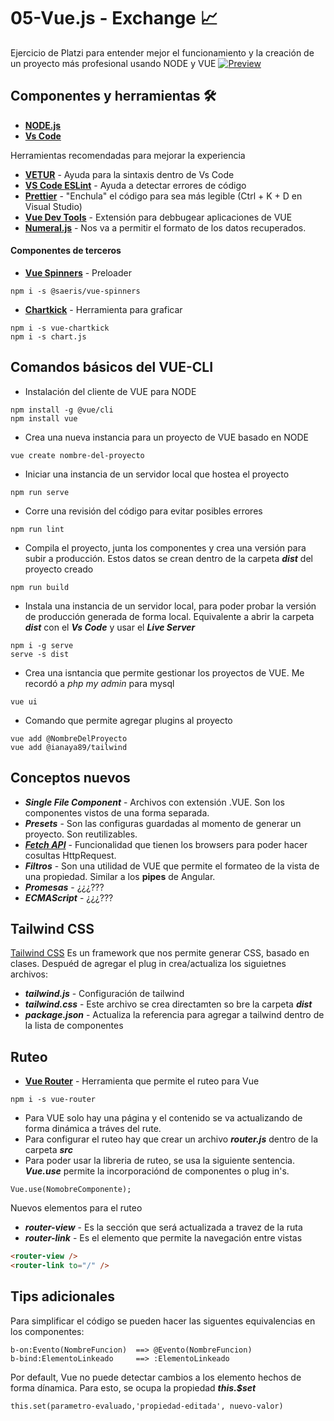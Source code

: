 # 05-Vue.js - Exchange 📈
Ejercicio de Platzi para entender mejor el funcionamiento y la creación de un proyecto más profesional usando NODE y VUE
[![Preview](https://pbs.twimg.com/media/EZcIwEkU0AAqjT6?format=jpg&name=large)](https://cgdevel-vue-exchange.netlify.app/)

## Componentes y herramientas 🛠
* **[NODE.js](https://nodejs.org/es/)**
* **[Vs Code](https://code.visualstudio.com/)**

Herramientas recomendadas para mejorar la experiencia
* **[VETUR](https://github.com/vuejs/vetur)** - Ayuda para la sintaxis dentro de Vs Code
* **[VS Code ESLint](https://marketplace.visualstudio.com/items?itemName=dbaeumer.vscode-eslint)**  - Ayuda a detectar errores de código
* **[Prettier](https://prettier.io/)** - "Enchula" el código para sea más legible (Ctrl + K + D en Visual Studio)
* **[Vue Dev Tools](https://github.com/vuejs/vue-devtools)** - Extensión para debbugear aplicaciones de VUE
* **[Numeral.js](http://numeraljs.com/)** - Nos va a permitir el formato de los datos recuperados.

#### Componentes de terceros
* **[Vue Spinners](https://github.com/Saeris/vue-spinners)** - Preloader
```
npm i -s @saeris/vue-spinners
```
* **[Chartkick](https://github.com/ankane/vue-chartkick)** - Herramienta para graficar
```
npm i -s vue-chartkick
npm i -s chart.js
```

## Comandos básicos del VUE-CLI
* Instalación del cliente de VUE para NODE
```
npm install -g @vue/cli
npm install vue
```
* Crea una nueva instancia para un proyecto de VUE basado en NODE
```
vue create nombre-del-proyecto
```
* Iniciar una instancia de un servidor local que hostea el proyecto
```
npm run serve
```
* Corre una revisión del código para evitar posibles errores
```
npm run lint
```
* Compila el proyecto, junta los componentes y crea una versión para subir a producción. Estos datos se crean dentro de la carpeta ***dist*** del proyecto creado
```
npm run build
```
* Instala una instancia de un servidor local, para poder probar la versión de producción generada de forma local. Equivalente a abrir la carpeta ***dist*** con el ***Vs Code*** y usar el ***Live Server***
```
npm i -g serve
serve -s dist
```
* Crea una isntancia que permite gestionar los proyectos de VUE. Me recordó a *php my admin* para mysql
```
vue ui
```
* Comando que permite agregar plugins al proyecto
```
vue add @NombreDelProyecto
vue add @ianaya89/tailwind
```

##  Conceptos nuevos
* ***Single File Component*** - Archivos con extensión .VUE. Son los componentes vistos de una forma separada.
* ***Presets*** - Son las configuras guardadas al momento de generar un proyecto. Son reutilizables.
* ***[Fetch API](https://developer.mozilla.org/en-US/docs/Web/API/Fetch_API)*** - Funcionalidad que tienen los browsers para poder hacer cosultas HttpRequest.
* ***Filtros*** - Son una utilidad de VUE que permite el formateo de la vista de una propiedad. Similar a los **pipes** de Angular.
* ***Promesas*** - ¿¿¿???
* ***ECMAScript*** - ¿¿¿???


## Tailwind CSS
[Tailwind CSS](https://tailwindcss.com/)
Es un framework que nos permite generar CSS, basado en clases. Despuéd de agregar el plug in crea/actualiza los siguietnes archivos:
* ***tailwind.js*** - Configuración de tailwind
* ***tailwind.css*** - Este archivo se crea directamten so bre la carpeta ***dist***
* ***package.json*** - Actualiza la referencia para agregar a tailwind dentro de la lista de componentes

## Ruteo
* **[Vue Router](https://router.vuejs.org/)** - Herramienta que permite el ruteo para Vue
```
npm i -s vue-router
```
- Para VUE solo hay una página y el contenido se va actualizando de forma dinámica a tráves del rute.
- Para configurar el ruteo hay que crear un archivo ***router.js*** dentro de la carpeta ***src***
- Para poder usar la libreria de ruteo, se usa la siguiente sentencia. ***Vue.use*** permite la incorporaciónd de componentes o plug in's.
```
Vue.use(NomobreComponente);
```
Nuevos elementos para el ruteo
* ***router-view*** - Es la sección que será actualizada a travez de la ruta
* ***router-link*** - Es el elemento que permite la navegación entre vistas
```html 
<router-view />
<router-link to="/" />
```

## Tips adicionales
Para simplificar el código se pueden hacer las siguentes equivalencias en los componentes:
```
b-on:Evento(NombreFuncion)  ==> @Evento(NombreFuncion)
b-bind:ElementoLinkeado     ==> :ElementoLinkeado
```
Por default, Vue no puede detectar cambios a los elemento hechos de forma dínamica. Para esto, se ocupa la propiedad ***this.$set***
```
this.set(parametro-evaluado,'propiedad-editada', nuevo-valor)
```